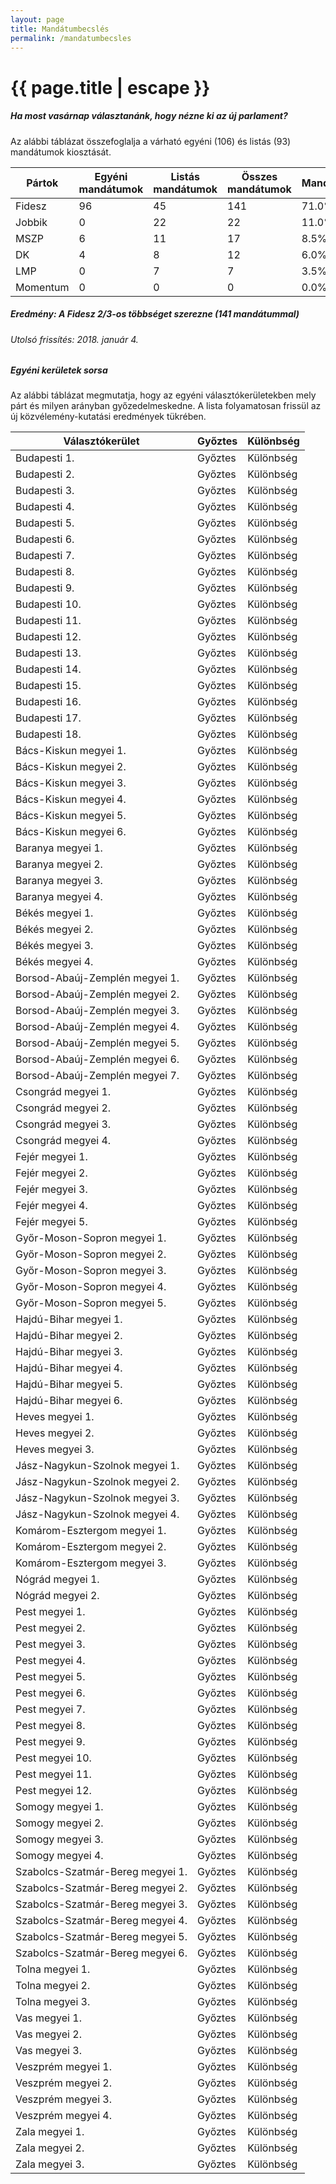 ```yaml
---
layout: page
title: Mandátumbecslés
permalink: /mandatumbecsles
---
```


<h1 class="page-title">{{ page.title | escape }}</h1>

<div class="section">
    <div class="row">
          <div class="col s12">
		  <h5>Ha most vasárnap választanánk, hogy nézne ki az új parlament?</h5> 
<p class="light">Az alábbi táblázat összefoglalja a várható egyéni (106) és listás (93) mandátumok kiosztását.</p>


<table class="responsive-table">
              <thead>
                <tr>
                    <th>Pártok</th>
                    <th>Egyéni mandátumok</th>
					<th>Listás mandátumok</th>
					<th>Összes mandátumok</th>
					<th>Mandátumarány</th>
                </tr>
              </thead>
              <tbody>
             <tr>
                  <td>Fidesz </td>
				  <td>96</td>
				  <td>45</td>
				  <td>141</td>
				  <td>71.0%</td>
			</tr>
			<tr>
				  <td>Jobbik</td>
				  <td>0</td>
				  <td>22</td>
				  <td>22</td>
	              <td>11.0%</td>
			</tr>
			<tr>
                  <td>MSZP</td>
				  <td>6</td>
				  <td>11</td>
				  <td>17</td>
				  <td>8.5%</td>
			</tr>
			<tr>
			      <td>DK</td>
                  <td>4</td>
				  <td>8</td>
				  <td>12</td>
				  <td>6.0%</td> 
			</tr>
			<tr>
				 <td>LMP</td>
				 <td>0</td>
				 <td>7</td>
				  <td>7</td>
				  <td>3.5%</td>
			</tr>  
			<td>Momentum</td>
				 <td>0</td>
				 <td>0</td>
				  <td>0</td>
				  <td>0.0%</td>
              </tbody>
            </table>
<h5>Eredmény: A Fidesz 2/3-os többséget szerezne (141 mandátummal)</h5>
<h6>Utolsó frissítés: 2018. január 4.</h6>
          </div>
    </div>
	

<div class="section">
    <div class="row">
          <div class="col s12">
		  <h5>Egyéni kerületek sorsa</h5> 
<p class="light">Az alábbi táblázat megmutatja, hogy az egyéni választókerületekben mely párt és milyen arányban győzedelmeskedne. A lista folyamatosan frissül az új közvélemény-kutatási eredmények tükrében.</p>
            <table class="bordered">
              <thead>
                <tr>
                    <th>Választókerület</th>
                    <th>Győztes</th>
					<th>Különbség</th>
                </tr>
              </thead>
              <tbody>
<tr><td>Budapesti 1.</td>
<td id="id_xxx">Győztes</td>
<td id="id_yyy">Különbség</td></tr>	
<tr><td>Budapesti 2.</td>
<td id="id_xxx">Győztes</td>
<td id="id_yyy">Különbség</td></tr>	
<tr><td>Budapesti 3.</td>
<td id="id_xxx">Győztes</td>
<td id="id_yyy">Különbség</td></tr>	
<tr><td>Budapesti 4.</td>
<td id="id_xxx">Győztes</td>
<td id="id_yyy">Különbség</td></tr>	
<tr><td>Budapesti 5.</td>
<td id="id_xxx">Győztes</td>
<td id="id_yyy">Különbség</td></tr>	
<tr><td>Budapesti 6.</td>
<td id="id_xxx">Győztes</td>
<td id="id_yyy">Különbség</td></tr>	
<tr><td>Budapesti 7.</td>
<td id="id_xxx">Győztes</td>
<td id="id_yyy">Különbség</td></tr>	
<tr><td>Budapesti 8.</td>
<td id="id_xxx">Győztes</td>
<td id="id_yyy">Különbség</td></tr>	
<tr><td>Budapesti 9.</td>
<td id="id_xxx">Győztes</td>
<td id="id_yyy">Különbség</td></tr>	
<tr><td>Budapesti 10.</td>
<td id="id_xxx">Győztes</td>
<td id="id_yyy">Különbség</td></tr>	
<tr><td>Budapesti 11.</td>
<td id="id_xxx">Győztes</td>
<td id="id_yyy">Különbség</td></tr>	
<tr><td>Budapesti 12.</td>
<td id="id_xxx">Győztes</td>
<td id="id_yyy">Különbség</td></tr>	
<tr><td>Budapesti 13.</td>
<td id="id_xxx">Győztes</td>
<td id="id_yyy">Különbség</td></tr>	
<tr><td>Budapesti 14.</td>
<td id="id_xxx">Győztes</td>
<td id="id_yyy">Különbség</td></tr>	
<tr><td>Budapesti 15.</td>
<td id="id_xxx">Győztes</td>
<td id="id_yyy">Különbség</td></tr>	
<tr><td>Budapesti 16.</td>
<td id="id_xxx">Győztes</td>
<td id="id_yyy">Különbség</td></tr>	
<tr><td>Budapesti 17.</td>
<td id="id_xxx">Győztes</td>
<td id="id_yyy">Különbség</td></tr>	
<tr><td>Budapesti 18.</td>
<td id="id_xxx">Győztes</td>
<td id="id_yyy">Különbség</td></tr>	
<tr><td>Bács-Kiskun megyei 1.</td>
<td id="id_xxx">Győztes</td>
<td id="id_yyy">Különbség</td></tr>	
<tr><td>Bács-Kiskun megyei 2.</td>
<td id="id_xxx">Győztes</td>
<td id="id_yyy">Különbség</td></tr>	
<tr><td>Bács-Kiskun megyei 3.</td>
<td id="id_xxx">Győztes</td>
<td id="id_yyy">Különbség</td></tr>	
<tr><td>Bács-Kiskun megyei 4.</td>
<td id="id_xxx">Győztes</td>
<td id="id_yyy">Különbség</td></tr>	
<tr><td>Bács-Kiskun megyei 5.</td>
<td id="id_xxx">Győztes</td>
<td id="id_yyy">Különbség</td></tr>	
<tr><td>Bács-Kiskun megyei 6.</td>
<td id="id_xxx">Győztes</td>
<td id="id_yyy">Különbség</td></tr>	
<tr><td>Baranya megyei 1.</td>
<td id="id_xxx">Győztes</td>
<td id="id_yyy">Különbség</td></tr>	
<tr><td>Baranya megyei 2.</td>
<td id="id_xxx">Győztes</td>
<td id="id_yyy">Különbség</td></tr>	
<tr><td>Baranya megyei 3.</td>
<td id="id_xxx">Győztes</td>
<td id="id_yyy">Különbség</td></tr>	
<tr><td>Baranya megyei 4.</td>
<td id="id_xxx">Győztes</td>
<td id="id_yyy">Különbség</td></tr>	
<tr><td>Békés megyei 1.</td>
<td id="id_xxx">Győztes</td>
<td id="id_yyy">Különbség</td></tr>	
<tr><td>Békés megyei 2.</td>
<td id="id_xxx">Győztes</td>
<td id="id_yyy">Különbség</td></tr>	
<tr><td>Békés megyei 3.</td>
<td id="id_xxx">Győztes</td>
<td id="id_yyy">Különbség</td></tr>	
<tr><td>Békés megyei 4.</td>
<td id="id_xxx">Győztes</td>
<td id="id_yyy">Különbség</td></tr>	
<tr><td>Borsod-Abaúj-Zemplén megyei 1.</td>
<td id="id_xxx">Győztes</td>
<td id="id_yyy">Különbség</td></tr>
<tr><td>Borsod-Abaúj-Zemplén megyei 2.</td>
<td id="id_xxx">Győztes</td>
<td id="id_yyy">Különbség</td></tr>	
<tr><td>Borsod-Abaúj-Zemplén megyei 3.</td>
<td id="id_xxx">Győztes</td>
<td id="id_yyy">Különbség</td></tr>	
<tr><td>Borsod-Abaúj-Zemplén megyei 4.</td>
<td id="id_xxx">Győztes</td>
<td id="id_yyy">Különbség</td></tr>	
<tr><td>Borsod-Abaúj-Zemplén megyei 5.</td>
<td id="id_xxx">Győztes</td>
<td id="id_yyy">Különbség</td></tr>	
<tr><td>Borsod-Abaúj-Zemplén megyei 6.</td>
<td id="id_xxx">Győztes</td>
<td id="id_yyy">Különbség</td></tr>	
<tr><td>Borsod-Abaúj-Zemplén megyei 7.</td>
<td id="id_xxx">Győztes</td>
<td id="id_yyy">Különbség</td></tr>	
<tr><td>Csongrád megyei 1.</td>
<td id="id_xxx">Győztes</td>
<td id="id_yyy">Különbség</td></tr>	
<tr><td>Csongrád megyei 2.</td>
<td id="id_xxx">Győztes</td>
<td id="id_yyy">Különbség</td></tr>	
<tr><td>Csongrád megyei 3.</td>
<td id="id_xxx">Győztes</td>
<td id="id_yyy">Különbség</td></tr>	
<tr><td>Csongrád megyei 4.</td>
<td id="id_xxx">Győztes</td>
<td id="id_yyy">Különbség</td></tr>	
<tr><td>Fejér megyei 1.</td>
<td id="id_xxx">Győztes</td>
<td id="id_yyy">Különbség</td></tr>	
<tr><td>Fejér megyei 2.</td>
<td id="id_xxx">Győztes</td>
<td id="id_yyy">Különbség</td></tr>	
<tr><td>Fejér megyei 3.</td>
<td id="id_xxx">Győztes</td>
<td id="id_yyy">Különbség</td></tr>	
<tr><td>Fejér megyei 4.</td>
<td id="id_xxx">Győztes</td>
<td id="id_yyy">Különbség</td></tr>	
<tr><td>Fejér megyei 5.</td>
<td id="id_xxx">Győztes</td>
<td id="id_yyy">Különbség</td></tr>	
<tr><td>Győr-Moson-Sopron megyei 1.</td>
<td id="id_xxx">Győztes</td>
<td id="id_yyy">Különbség</td></tr>	
<tr><td>Győr-Moson-Sopron megyei 2.</td>
<td id="id_xxx">Győztes</td>
<td id="id_yyy">Különbség</td></tr>	
<tr><td>Győr-Moson-Sopron megyei 3.</td>
<td id="id_xxx">Győztes</td>
<td id="id_yyy">Különbség</td></tr>	
<tr><td>Győr-Moson-Sopron megyei 4.</td>
<td id="id_xxx">Győztes</td>
<td id="id_yyy">Különbség</td></tr>	
<tr><td>Győr-Moson-Sopron megyei 5.</td>
<td id="id_xxx">Győztes</td>
<td id="id_yyy">Különbség</td></tr>	
<tr><td>Hajdú-Bihar megyei 1.</td>
<td id="id_xxx">Győztes</td>
<td id="id_yyy">Különbség</td></tr>	
<tr><td>Hajdú-Bihar megyei 2.</td>
<td id="id_xxx">Győztes</td>
<td id="id_yyy">Különbség</td></tr>	
<tr><td>Hajdú-Bihar megyei 3.</td>
<td id="id_xxx">Győztes</td>
<td id="id_yyy">Különbség</td></tr>	
<tr><td>Hajdú-Bihar megyei 4.</td>
<td id="id_xxx">Győztes</td>
<td id="id_yyy">Különbség</td></tr>	
<tr><td>Hajdú-Bihar megyei 5.</td>
<td id="id_xxx">Győztes</td>
<td id="id_yyy">Különbség</td></tr>	
<tr><td>Hajdú-Bihar megyei 6.</td>
<td id="id_xxx">Győztes</td>
<td id="id_yyy">Különbség</td></tr>	
<tr><td>Heves megyei 1.</td>
<td id="id_xxx">Győztes</td>
<td id="id_yyy">Különbség</td></tr>	
<tr><td>Heves megyei 2.</td>
<td id="id_xxx">Győztes</td>
<td id="id_yyy">Különbség</td></tr>	
<tr><td>Heves megyei 3.</td>
<td id="id_xxx">Győztes</td>
<td id="id_yyy">Különbség</td></tr>	
<tr><td>Jász-Nagykun-Szolnok megyei 1.</td>
<td id="id_xxx">Győztes</td>
<td id="id_yyy">Különbség</td></tr>	
<tr><td>Jász-Nagykun-Szolnok megyei 2.</td>
<td id="id_xxx">Győztes</td>
<td id="id_yyy">Különbség</td></tr>	
<tr><td>Jász-Nagykun-Szolnok megyei 3.</td>
<td id="id_xxx">Győztes</td>
<td id="id_yyy">Különbség</td></tr>	
<tr><td>Jász-Nagykun-Szolnok megyei 4.</td>
<td id="id_xxx">Győztes</td>
<td id="id_yyy">Különbség</td></tr>	
<tr><td>Komárom-Esztergom megyei 1.</td>
<td id="id_xxx">Győztes</td>
<td id="id_yyy">Különbség</td></tr>	
<tr><td>Komárom-Esztergom megyei 2.</td>
<td id="id_xxx">Győztes</td>
<td id="id_yyy">Különbség</td></tr>	
<tr><td>Komárom-Esztergom megyei 3.</td>
<td id="id_xxx">Győztes</td>
<td id="id_yyy">Különbség</td></tr>	
<tr><td>Nógrád megyei 1.</td>
<td id="id_xxx">Győztes</td>
<td id="id_yyy">Különbség</td></tr>	
<tr><td>Nógrád megyei 2.</td>
<td id="id_xxx">Győztes</td>
<td id="id_yyy">Különbség</td></tr>	
<tr><td>Pest megyei 1.</td>
<td id="id_xxx">Győztes</td>
<td id="id_yyy">Különbség</td></tr>	
<tr><td>Pest megyei 2.</td>
<td id="id_xxx">Győztes</td>
<td id="id_yyy">Különbség</td></tr>	
<tr><td>Pest megyei 3.</td>
<td id="id_xxx">Győztes</td>
<td id="id_yyy">Különbség</td></tr>	
<tr><td>Pest megyei 4.</td>
<td id="id_xxx">Győztes</td>
<td id="id_yyy">Különbség</td></tr>	
<tr><td>Pest megyei 5.</td>
<td id="id_xxx">Győztes</td>
<td id="id_yyy">Különbség</td></tr>	
<tr><td>Pest megyei 6.</td>
<td id="id_xxx">Győztes</td>
<td id="id_yyy">Különbség</td></tr>	
<tr><td>Pest megyei 7.</td>
<td id="id_xxx">Győztes</td>
<td id="id_yyy">Különbség</td></tr>	
<tr><td>Pest megyei 8.</td>
<td id="id_xxx">Győztes</td>
<td id="id_yyy">Különbség</td></tr>	
<tr><td>Pest megyei 9.</td>
<td id="id_xxx">Győztes</td>
<td id="id_yyy">Különbség</td></tr>	
<tr><td>Pest megyei 10.</td>
<td id="id_xxx">Győztes</td>
<td id="id_yyy">Különbség</td></tr>	
<tr><td>Pest megyei 11.</td>
<td id="id_xxx">Győztes</td>
<td id="id_yyy">Különbség</td></tr>	
<tr><td>Pest megyei 12.</td>
<td id="id_xxx">Győztes</td>
<td id="id_yyy">Különbség</td></tr>	
<tr><td>Somogy megyei 1.</td>
<td id="id_xxx">Győztes</td>
<td id="id_yyy">Különbség</td></tr>	
<tr><td>Somogy megyei 2.</td>
<td id="id_xxx">Győztes</td>
<td id="id_yyy">Különbség</td></tr>	
<tr><td>Somogy megyei 3.</td>
<td id="id_xxx">Győztes</td>
<td id="id_yyy">Különbség</td></tr>	
<tr><td>Somogy megyei 4.</td>
<td id="id_xxx">Győztes</td>
<td id="id_yyy">Különbség</td></tr>	
<tr><td>Szabolcs-Szatmár-Bereg megyei 1.</td>
<td id="id_xxx">Győztes</td>
<td id="id_yyy">Különbség</td></tr>	
<tr><td>Szabolcs-Szatmár-Bereg megyei 2.</td>
<td id="id_xxx">Győztes</td>
<td id="id_yyy">Különbség</td></tr>	
<tr><td>Szabolcs-Szatmár-Bereg megyei 3.</td>
<td id="id_xxx">Győztes</td>
<td id="id_yyy">Különbség</td></tr>	
<tr><td>Szabolcs-Szatmár-Bereg megyei 4.</td>
<td id="id_xxx">Győztes</td>
<td id="id_yyy">Különbség</td></tr>	
<tr><td>Szabolcs-Szatmár-Bereg megyei 5.</td>
<td id="id_xxx">Győztes</td>
<td id="id_yyy">Különbség</td></tr>	
<tr><td>Szabolcs-Szatmár-Bereg megyei 6.</td>
<td id="id_xxx">Győztes</td>
<td id="id_yyy">Különbség</td></tr>	
<tr><td>Tolna megyei 1.</td>
<td id="id_xxx">Győztes</td>
<td id="id_yyy">Különbség</td></tr>	
<tr><td>Tolna megyei 2.</td>
<td id="id_xxx">Győztes</td>
<td id="id_yyy">Különbség</td></tr>	
<tr><td>Tolna megyei 3.</td>
<td id="id_xxx">Győztes</td>
<td id="id_yyy">Különbség</td></tr>	
<tr><td>Vas megyei 1.</td>
<td id="id_xxx">Győztes</td>
<td id="id_yyy">Különbség</td></tr>	
<tr><td>Vas megyei 2.</td>
<td id="id_xxx">Győztes</td>
<td id="id_yyy">Különbség</td></tr>	
<tr><td>Vas megyei 3.</td>
<td id="id_xxx">Győztes</td>
<td id="id_yyy">Különbség</td></tr>	
<tr><td>Veszprém megyei 1.</td>
<td id="id_xxx">Győztes</td>
<td id="id_yyy">Különbség</td></tr>	
<tr><td>Veszprém megyei 2.</td>
<td id="id_xxx">Győztes</td>
<td id="id_yyy">Különbség</td></tr>	
<tr><td>Veszprém megyei 3.</td>
<td id="id_xxx">Győztes</td>
<td id="id_yyy">Különbség</td></tr>	
<tr><td>Veszprém megyei 4.</td>
<td id="id_xxx">Győztes</td>
<td id="id_yyy">Különbség</td></tr>	
<tr><td>Zala megyei 1.</td>
<td id="id_xxx">Győztes</td>
<td id="id_yyy">Különbség</td></tr>	
<tr><td>Zala megyei 2.</td>
<td id="id_xxx">Győztes</td>
<td id="id_yyy">Különbség</td></tr>	
<tr><td>Zala megyei 3.</td>
<td id="id_xxx">Győztes</td>
<td id="id_yyy">Különbség</td></tr>	
              </tbody>
            </table>
          </div>
    </div>
	
